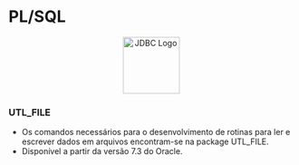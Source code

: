# PL/SQL

<div style="text-align:center;">
    <img src="https://5.imimg.com/data5/SELLER/Default/2022/7/FT/WW/IM/7756102/oracle-database-enterprise-edition-license-1-processor.png" alt="JDBC Logo" width="100" height="100">
</div>


### UTL_FILE
* Os comandos necessários para o desenvolvimento de rotinas para ler e escrever dados em arquivos encontram-se na package UTL_FILE.
* Disponível a partir da versão 7.3 do Oracle.
